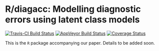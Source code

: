
<!-- README.md is generated from README.Rmd. Please edit that file -->
R/diagacc: Modelling diagnostic errors using latent class models
================================================================

[![Travis-CI Build Status](https://travis-ci.org/haziqj/diagacc.svg?branch=master)](https://travis-ci.org/haziqj/diagacc) [![AppVeyor Build Status](https://ci.appveyor.com/api/projects/status/github/haziqj/diagacc?branch=master&svg=true)](https://ci.appveyor.com/project/haziqj/diagacc) [![Coverage Status](https://img.shields.io/codecov/c/github/haziqj/diagacc/master.svg)](https://codecov.io/github/haziqj/diagacc?branch=master)

This is the `R` package accompanying our paper. Details to be added soon.
